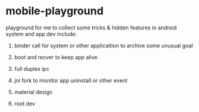 mobile-playground
========

playground for me to collect some tricks & hidden features 
in android system and app dev
include:


1. binder call for system or other applicaition to archive some unusual goal

2. boot and recver to keep app alive

3. full duplex ipc 

4. jni fork to monitor app uninstall or other event

5. material design 

6. root dev




